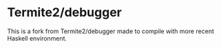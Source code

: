 # Termite2/debugger

This is a fork from Termite2/debugger made to compile with more recent
Haskell environment. 
